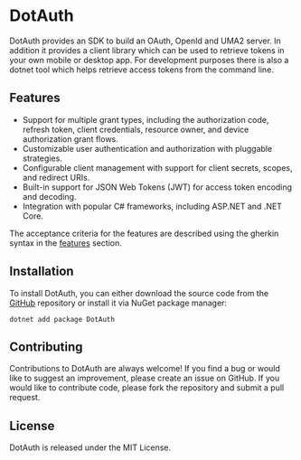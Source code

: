 # DotAuth

DotAuth provides an SDK to build an OAuth, OpenId and UMA2 server. In addition it provides a client library which can be used to retrieve tokens in your own mobile or desktop app. For development purposes there is also a dotnet tool which helps retrieve access tokens from the command line.

## Features

- Support for multiple grant types, including the authorization code, refresh token, client credentials, resource owner, and device authorization grant flows.
- Customizable user authentication and authorization with pluggable strategies.
- Configurable client management with support for client secrets, scopes, and redirect URIs.
- Built-in support for JSON Web Tokens (JWT) for access token encoding and decoding.
- Integration with popular C# frameworks, including ASP.NET and .NET Core.

The acceptance criteria for the features are described using the gherkin syntax in the [features](../features/index.md) section.

## Installation

To install DotAuth, you can either download the source code from the [GitHub](https://github.com/jjrdk/dotauth) repository or install it via NuGet package manager:

```shell
dotnet add package DotAuth
```

## Contributing

Contributions to DotAuth are always welcome! If you find a bug or would like to suggest an improvement, please create an issue on GitHub. If you would like to contribute code, please fork the repository and submit a pull request.

## License

DotAuth is released under the MIT License.
